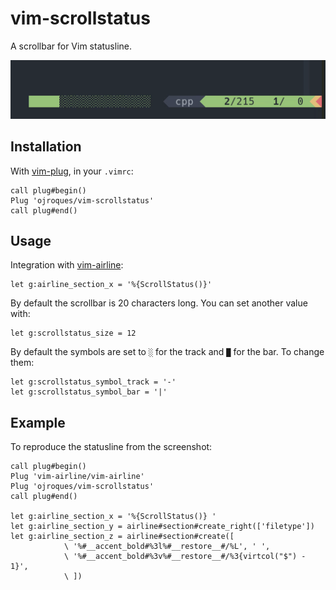 # vim-scrollstatus

A scrollbar for Vim statusline.

![vim-scrollstatus](demo.gif)

## Installation

With [vim-plug](https://github.com/junegunn/vim-plug), in your `.vimrc`:

```vim
call plug#begin()
Plug 'ojroques/vim-scrollstatus'
call plug#end()
```

## Usage
Integration with [vim-airline](https://github.com/vim-airline/vim-airline):
```vim
let g:airline_section_x = '%{ScrollStatus()}'
```

By default the scrollbar is 20 characters long. You can set another value with:
```vim
let g:scrollstatus_size = 12
```

By default the symbols are set to `░` for the track and `█` for the bar. To change them:
```vim
let g:scrollstatus_symbol_track = '-'
let g:scrollstatus_symbol_bar = '|'
```

## Example

To reproduce the statusline from the screenshot:
```vim
call plug#begin()
Plug 'vim-airline/vim-airline'
Plug 'ojroques/vim-scrollstatus'
call plug#end()

let g:airline_section_x = '%{ScrollStatus()} '
let g:airline_section_y = airline#section#create_right(['filetype'])
let g:airline_section_z = airline#section#create([
            \ '%#__accent_bold#%3l%#__restore__#/%L', ' ',
            \ '%#__accent_bold#%3v%#__restore__#/%3{virtcol("$") - 1}',
            \ ])
```

